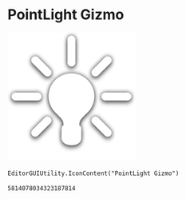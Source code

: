 # PointLight Gizmo
![](/img/PointLight%20Gizmo.png)

``` CSharp
EditorGUIUtility.IconContent("PointLight Gizmo")
```
```
5814078034323187814
```
